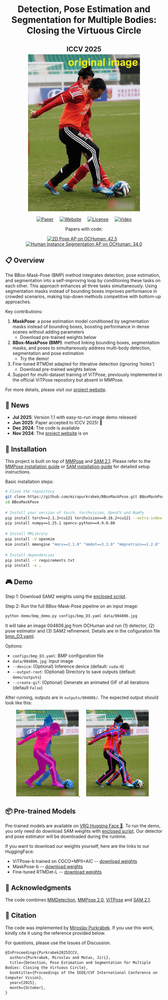 </h1><div id="toc">
  <ul align="center" style="list-style: none; padding: 0; margin: 0;">
    <summary>
      <h1 style="margin-bottom: 0.0em;">
        Detection, Pose Estimation and Segmentation for Multiple Bodies: Closing the Virtuous Circle
      </h1>
    </summary>
  </ul>
</div>
</h1><div id="toc">
  <ul align="center" style="list-style: none; padding: 0; margin: 0;">
    <summary>
      <h2 style="margin-bottom: 0.2em;">
        ICCV 2025
      </h2>
    </summary>
  </ul>
</div>

<div align="center">
  <img src="images/004806_BMP.gif" alt="BBox-Mask-Pose loop" height="500px">

  [![Paper](https://img.shields.io/badge/Paper-ICCV%202025-blue)](https://arxiv.org/abs/2412.02254) &nbsp;&nbsp;&nbsp;
  [![Website](https://img.shields.io/badge/Website-BBoxMaskPose-green)](https://mirapurkrabek.github.io/BBox-Mask-Pose/) &nbsp;&nbsp;&nbsp;
  [![License](https://img.shields.io/badge/License-GPL%203.0-orange.svg)](LICENSE) &nbsp;&nbsp;&nbsp;
  [![Video](https://img.shields.io/badge/Video-YouTube-red?logo=youtube)](https://youtu.be/U05yUP4b2LQ)
  

  Papers with code:

  [![2D Pose AP on OCHuman: 42.5](https://img.shields.io/badge/OCHuman-2D_Pose:_49.2_AP-blue)](https://paperswithcode.com/sota/2d-human-pose-estimation-on-ochuman?p=detection-pose-estimation-and-segmentation-1) &nbsp;&nbsp;
  [![Human Instance Segmentation AP on OCHuman: 34.0](https://img.shields.io/badge/OCHuman-Human_Instance_Segmentation:_34.0_AP-blue)](https://paperswithcode.com/sota/human-instance-segmentation-on-ochuman?p=detection-pose-estimation-and-segmentation-1)  

</div>


## 📋 Overview

The BBox-Mask-Pose (BMP) method integrates detection, pose estimation, and segmentation into a self-improving loop by conditioning these tasks on each other. This approach enhances all three tasks simultaneously. Using segmentation masks instead of bounding boxes improves performance in crowded scenarios, making top-down methods competitive with bottom-up approaches.

Key contributions:
1. **MaskPose**: a pose estimation model conditioned by segmentation masks instead of bounding boxes, boosting performance in dense scenes without adding parameters
    - Download pre-trained weights below
2. **BBox-MaskPose (BMP)**: method linking bounding boxes, segmentation masks, and poses to simultaneously address multi-body detection, segmentation and pose estimation
    - Try the demo!
3. Fine-tuned RTMDet adapted for itterative detection (ignoring 'holes')
    - Download pre-trained weights below
5. Support for multi-dataset training of ViTPose, previously implemented in the official ViTPose repository but absent in MMPose.

For more details, please visit our [project website](https://mirapurkrabek.github.io/BBox-Mask-Pose/).


## 📢 News

- **Jul 2025**: Version 1.1 with easy-to-run image demo released
- **Jun 2025**: Paper accepted to ICCV 2025! 🎉
- **Dec 2024**: The code is available
- **Nov 2024**: The [project website](https://MiraPurkrabek.github.io/BBox-Mask-Pose) is on


## 🚀 Installation
  
This project is built on top of [MMPose](https://github.com/open-mmlab/mmpose) and [SAM 2.1](https://github.com/facebookresearch/sam2).
Please refer to the [MMPose installation guide](https://mmpose.readthedocs.io/en/latest/installation.html) or [SAM installation guide](https://github.com/facebookresearch/sam2/blob/main/INSTALL.md) for detailed setup instructions.

Basic installation steps:
```bash
# Clone the repository
git clone https://github.com/mirapurkrabek/BBoxMaskPose.git BBoxMaskPose/
cd BBoxMaskPose

# Install your version of torch, torchvision, OpenCV and NumPy
pip install torch==2.1.2+cu121 torchvision==0.16.2+cu121 --extra-index-url https://download.pytorch.org/whl/cu121
pip install numpy==1.25.1 opencv-python==4.9.0.80

# Install MMLibrary
pip install -U openmim
mim install mmengine "mmcv==2.1.0" "mmdet==3.3.0" "mmpretrain==1.2.0"

# Install dependencies
pip install -r requirements.txt
pip install -e .
```

## 🎮 Demo

Step 1: Download SAM2 weights using the [enclosed script](models/SAM/download_ckpts.sh).

Step 2: Run the full BBox-Mask-Pose pipeline on an input image:

```bash
python demo/bmp_demo.py configs/bmp_D3.yaml data/004806.jpg
```

It will take an image 004806.jpg from OCHuman and run (1) detector, (2) pose estimator and (3) SAM2 refinement. 
Details are in the cofiguration file [bmp_D3.yaml](configs/bmp_D3.yaml).

Options:
- `configs/bmp_D3.yaml`: BMP configuration file
- `data/004806.jpg`: Input image
- `--device`: (Optional) Inference device (default: `cuda:0`)
- `--output-root`: (Optional) Directory to save outputs (default: `demo/outputs`)
- `--create-gif`: (Optional) Generate an animated GIF of all iterations (default `False`)

After running, outputs are in `outputs/004806/`. The expected output should look like this:
<div align="center">
  <a href="images/004806_mask.jpg" target="_blank">
    <img src="images/004806_mask.jpg" alt="Detection results" width="200" />
  </a>
  &nbsp&nbsp&nbsp&nbsp
  <a href="images/004806_pose.jpg" target="_blank">
    <img src="images/004806_pose.jpg" alt="Pose results" width="200" style="margin-right:10px;" />
  </a>
</div>


## 📦 Pre-trained Models

Pre-trained models are available on [VRG Hugging Face 🤗](https://huggingface.co/vrg-prague/BBoxMaskPose/).
To run the demo, you only need do download SAM weights with [enclosed script](models/SAM/download_ckpts.sh).
Our detector and pose estimator will be downloaded during the runtime.

If you want to download our weights yourself, here are the links to our HuggingFace:
- ViTPose-b trained on COCO+MPII+AIC -- [download weights](https://huggingface.co/vrg-prague/BBoxMaskPose/resolve/main/ViTPose-b-multi_mmpose20.pth)
- MaskPose-b -- [download weights](https://huggingface.co/vrg-prague/BBoxMaskPose/resolve/main/MaskPose-b.pth)
- Fine-tuned RTMDet-L -- [download weights](https://huggingface.co/vrg-prague/BBoxMaskPose/resolve/main/rtmdet-ins-l-mask.pth)

## 🙏 Acknowledgments

The code combines [MMDetection](https://github.com/open-mmlab/mmdetection), [MMPose 2.0](https://github.com/open-mmlab/mmpose), [ViTPose](https://github.com/ViTAE-Transformer/ViTPose) and [SAM 2.1](https://github.com/facebookresearch/sam2).

## 📝 Citation

The code was implemented by [Miroslav Purkrábek]([htt]https://mirapurkrabek.github.io/).
If you use this work, kindly cite it using the reference provided below.

For questions, please use the Issues of Discussion.

```
@InProceedings{Purkrabek2025ICCV,
  author={Purkrabek, Miroslav and Matas, Jiri},
  title={Detection, Pose Estimation and Segmentation for Multiple Bodies: Closing the Virtuous Circle}, 
  booktitle={Proceedings of the IEEE/CVF International Conference on Computer Vision},
  year={2025},
  month={October},
}
```
